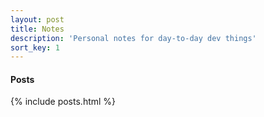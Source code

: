 ```yaml
---
layout: post
title: Notes
description: 'Personal notes for day-to-day dev things'
sort_key: 1
---
```


#### Posts

{% include posts.html %}
